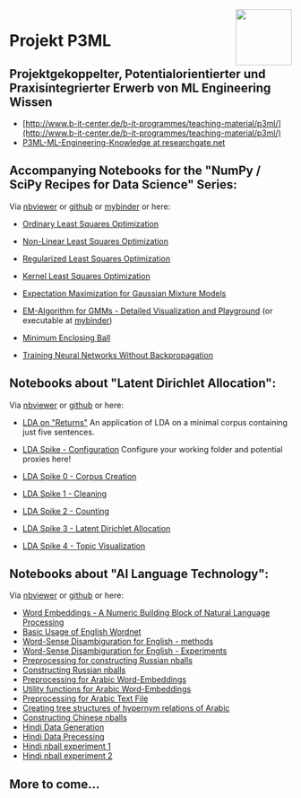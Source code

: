 <img src="https://avatars1.githubusercontent.com/u/45455055" align="right" height="100" width="100" />

# Projekt P3ML
## Projektgekoppelter, Potentialorientierter und Praxisintegrierter Erwerb von ML Engineering Wissen

  * [http://www.b-it-center.de/b-it-programmes/teaching-material/p3ml/](http://www.b-it-center.de/b-it-programmes/teaching-material/p3ml/)
  * [P3ML-ML-Engineering-Knowledge at researchgate.net](https://www.researchgate.net/project/P3ML-ML-Engineering-Knowledge)

## Accompanying Notebooks for the "NumPy / SciPy Recipes for Data Science" Series:
Via [nbviewer](https://nbviewer.jupyter.org/github/p3ml/recipes/) or [github](https://github.com/p3ml/recipes/) or [mybinder](https://mybinder.org/v2/gh/p3ml/recipes/master) or here:

  * [Ordinary Least Squares Optimization](https://nbviewer.jupyter.org/github/p3ml/recipes/blob/master/Ordinary%20Least%20Squares%20Optimization.ipynb)
  * [Non-Linear Least Squares Optimization](https://nbviewer.jupyter.org/github/p3ml/recipes/blob/master/Non-Linear%20Least%20Squares%20Optimization.ipynb)
  * [Regularized Least Squares Optimization](https://nbviewer.jupyter.org/github/p3ml/recipes/blob/master/Regularized%20Least%20Squares%20Optimization.ipynb)
  * [Kernel Least Squares Optimization](https://nbviewer.jupyter.org/github/p3ml/recipes/blob/master/Kernel%20Least%20Squares%20Optimization.ipynb)

  * [Expectation Maximization for Gaussian Mixture Models](https://nbviewer.jupyter.org/github/p3ml/recipes/blob/master/Expectation%20Maximization%20for%20Gaussian%20Mixture%20Models.ipynb)
  * [EM-Algorithm for GMMs - Detailed Visualization and Playground](https://nbviewer.jupyter.org/github/p3ml/recipes/blob/master/EM-Algorithm%20for%20GMMs%20-%20Detailed%20Visualization%20and%20Playground.ipynb) (or executable at [mybinder](https://mybinder.org/v2/gh/p3ml/recipes/master?filepath=EM-Algorithm%20for%20GMMs%20-%20Detailed%20Visualization%20and%20Playground.ipynb))

  * [Minimum Enclosing Ball](https://nbviewer.jupyter.org/github/p3ml/recipes/blob/master/Minimum%20Enclosing%20Ball.ipynb)
  
  * [Training Neural Networks Without Backpropagation](https://nbviewer.jupyter.org/github/p3ml/recipes/blob/master/Training%20Neural%20Networks%20Without%20Backpropagation.ipynb)

## Notebooks about "Latent Dirichlet Allocation":
Via [nbviewer](https://nbviewer.jupyter.org/github/p3ml/latent_dirichlet_allocation/) or [github](https://github.com/p3ml/latent_dirichlet_allocation/) or here:

  * [LDA on "Returns"](https://nbviewer.jupyter.org/github/p3ml/latent_dirichlet_allocation/blob/master/LDA%20on%20Returns.ipynb) An application of LDA on a minimal corpus containing just five sentences.

  * [LDA Spike - Configuration](https://nbviewer.jupyter.org/github/p3ml/latent_dirichlet_allocation/blob/master/LDA%20Spike%20-%20Configuration.ipynb) Configure your working folder and potential proxies here!
  * [LDA Spike 0 - Corpus Creation](https://nbviewer.jupyter.org/github/p3ml/latent_dirichlet_allocation/blob/master/LDA%20Spike%200%20-%20Corpus%20Creation.ipynb)
  * [LDA Spike 1 - Cleaning](https://nbviewer.jupyter.org/github/p3ml/latent_dirichlet_allocation/blob/master/LDA%20Spike%201%20-%20Cleaning.ipynb)
  * [LDA Spike 2 - Counting](https://nbviewer.jupyter.org/github/p3ml/latent_dirichlet_allocation/blob/master/LDA%20Spike%202%20-%20Counting.ipynb)
  * [LDA Spike 3 - Latent Dirichlet Allocation](https://nbviewer.jupyter.org/github/p3ml/latent_dirichlet_allocation/blob/master/LDA%20Spike%203%20-%20Latent%20Dirichlet%20Allocation.ipynb)
  * [LDA Spike 4 - Topic Visualization](https://nbviewer.jupyter.org/github/p3ml/latent_dirichlet_allocation/blob/master/LDA%20Spike%204%20-%20Topic%20Visualization.ipynb)
      

## Notebooks about "AI Language Technology":
Via [nbviewer](https://nbviewer.jupyter.org/github/p3ml/ai_language_technology/)  or [github](https://github.com/p3ml/ai_language_technology/) or here:
* [Word Embeddings - A Numeric Building Block of Natural Language Processing](https://nbviewer.jupyter.org/github/p3ml/ai_language_technology/blob/master/word-embeddings.ipynb) 
* [Basic Usage of English Wordnet](https://github.com/p3ml/ai_language_technology/blob/master/English-wordnet.ipynb)
* [Word-Sense Disambiguration for English - methods](https://github.com/p3ml/ai_language_technology/blob/master/English-WSD.ipynb)
* [Word-Sense Disambiguration for English - Experiments](https://github.com/p3ml/ai_language_technology/blob/master/English-word_sense_experiment.ipynb)
* [Preprocessing for constructing Russian nballs](https://github.com/p3ml/ai_language_technology/blob/master/Russian_pre_processing.ipynb)
* [Constructing Russian nballs](https://github.com/p3ml/ai_language_technology/blob/master/Russian_nballs.ipynb)
* [Preprocessing for Arabic Word-Embeddings](https://github.com/p3ml/ai_language_technology/blob/master/arabic-load-word-embedding.ipynb)
* [Utility functions for Arabic Word-Embeddings](https://github.com/p3ml/ai_language_technology/blob/master/arabic-read-wordnet.ipynb)
* [Preprocessing for Arabic Text File](https://github.com/p3ml/ai_language_technology/blob/master/arabic-normalize-text.ipynb)
* [Creating tree structures of hypernym relations of Arabic](https://github.com/p3ml/ai_language_technology/blob/master/arabic-generate-word-tree-files.ipynb)
* [Constructing Chinese nballs](https://github.com/p3ml/ai_language_technology/blob/master/chinese-nball-embeddings.ipynb)
* [Hindi Data Generation](https://github.com/p3ml/ai_language_technology/blob/master/hindi_data_generation.ipynb)
* [Hindi Data Precessing](https://github.com/p3ml/ai_language_technology/blob/master/hindi_data_preprocessing.ipynb)
* [Hindi nball experiment 1](https://github.com/p3ml/ai_language_technology/blob/master/hindi_results_experiment1.ipynb)
* [Hindi nball experiment 2](https://github.com/p3ml/ai_language_technology/blob/master/hindi_results_experiment2.ipynb)

## More to come...
